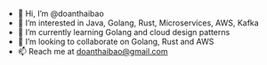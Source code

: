 - 👋 Hi, I’m @doanthaibao
- 👀 I’m interested in Java, Golang, Rust, Microservices, AWS, Kafka
- 🌱 I’m currently learning Golang and cloud design patterns
- 💞️ I’m looking to collaborate on Golang, Rust and AWS
- 📫 Reach me at doanthaibao@gmail.com

<!---
doanthaibao/doanthaibao is a ✨ special ✨ repository because its `README.md` (this file) appears on your GitHub profile.
You can click the Preview link to take a look at your changes.
--->
